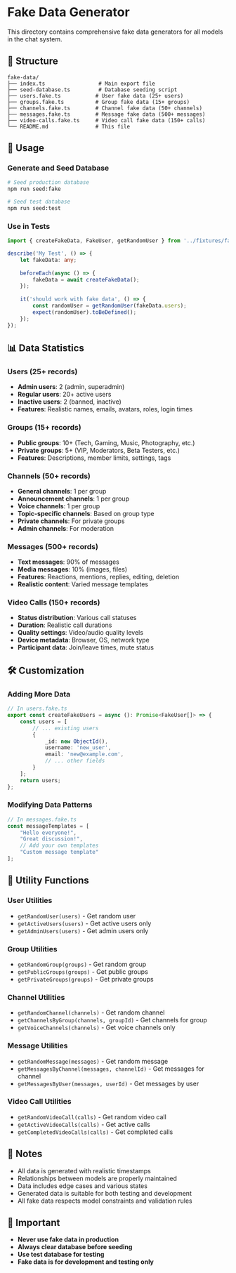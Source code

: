 # Fake Data Generator

This directory contains comprehensive fake data generators for all models in the chat system.

## 📁 Structure

```
fake-data/
├── index.ts                 # Main export file
├── seed-database.ts         # Database seeding script
├── users.fake.ts           # User fake data (25+ users)
├── groups.fake.ts          # Group fake data (15+ groups)
├── channels.fake.ts        # Channel fake data (50+ channels)
├── messages.fake.ts        # Message fake data (500+ messages)
├── video-calls.fake.ts     # Video call fake data (150+ calls)
└── README.md               # This file
```

## 🚀 Usage

### Generate and Seed Database

```bash
# Seed production database
npm run seed:fake

# Seed test database
npm run seed:test
```

### Use in Tests

```typescript
import { createFakeData, FakeUser, getRandomUser } from '../fixtures/fake-data';

describe('My Test', () => {
    let fakeData: any;
    
    beforeEach(async () => {
        fakeData = await createFakeData();
    });
    
    it('should work with fake data', () => {
        const randomUser = getRandomUser(fakeData.users);
        expect(randomUser).toBeDefined();
    });
});
```

## 📊 Data Statistics

### Users (25+ records)
- **Admin users**: 2 (admin, superadmin)
- **Regular users**: 20+ active users
- **Inactive users**: 2 (banned, inactive)
- **Features**: Realistic names, emails, avatars, roles, login times

### Groups (15+ records)
- **Public groups**: 10+ (Tech, Gaming, Music, Photography, etc.)
- **Private groups**: 5+ (VIP, Moderators, Beta Testers, etc.)
- **Features**: Descriptions, member limits, settings, tags

### Channels (50+ records)
- **General channels**: 1 per group
- **Announcement channels**: 1 per group
- **Voice channels**: 1 per group
- **Topic-specific channels**: Based on group type
- **Private channels**: For private groups
- **Admin channels**: For moderation

### Messages (500+ records)
- **Text messages**: 90% of messages
- **Media messages**: 10% (images, files)
- **Features**: Reactions, mentions, replies, editing, deletion
- **Realistic content**: Varied message templates

### Video Calls (150+ records)
- **Status distribution**: Various call statuses
- **Duration**: Realistic call durations
- **Quality settings**: Video/audio quality levels
- **Device metadata**: Browser, OS, network type
- **Participant data**: Join/leave times, mute status

## 🛠️ Customization

### Adding More Data

```typescript
// In users.fake.ts
export const createFakeUsers = async (): Promise<FakeUser[]> => {
    const users = [
        // ... existing users
        {
            _id: new ObjectId(),
            username: 'new_user',
            email: 'new@example.com',
            // ... other fields
        }
    ];
    return users;
};
```

### Modifying Data Patterns

```typescript
// In messages.fake.ts
const messageTemplates = [
    "Hello everyone!",
    "Great discussion!",
    // Add your own templates
    "Custom message template"
];
```

## 🔧 Utility Functions

### User Utilities
- `getRandomUser(users)` - Get random user
- `getActiveUsers(users)` - Get active users only
- `getAdminUsers(users)` - Get admin users only

### Group Utilities
- `getRandomGroup(groups)` - Get random group
- `getPublicGroups(groups)` - Get public groups
- `getPrivateGroups(groups)` - Get private groups

### Channel Utilities
- `getRandomChannel(channels)` - Get random channel
- `getChannelsByGroup(channels, groupId)` - Get channels for group
- `getVoiceChannels(channels)` - Get voice channels only

### Message Utilities
- `getRandomMessage(messages)` - Get random message
- `getMessagesByChannel(messages, channelId)` - Get messages for channel
- `getMessagesByUser(messages, userId)` - Get messages by user

### Video Call Utilities
- `getRandomVideoCall(calls)` - Get random video call
- `getActiveVideoCalls(calls)` - Get active calls
- `getCompletedVideoCalls(calls)` - Get completed calls

## 📝 Notes

- All data is generated with realistic timestamps
- Relationships between models are properly maintained
- Data includes edge cases and various states
- Generated data is suitable for both testing and development
- All fake data respects model constraints and validation rules

## 🚨 Important

- **Never use fake data in production**
- **Always clear database before seeding**
- **Use test database for testing**
- **Fake data is for development and testing only**

